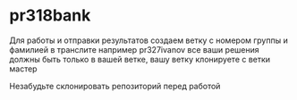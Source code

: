 # pr318bank

Для работы и отправки результатов создаем ветку с номером группы и фамилией в транслите например pr327ivanov все ваши решения должны быть только в вашей ветке, вашу ветку клонируете с ветки мастер

Незабудьте склонировать репозиторий перед работой
